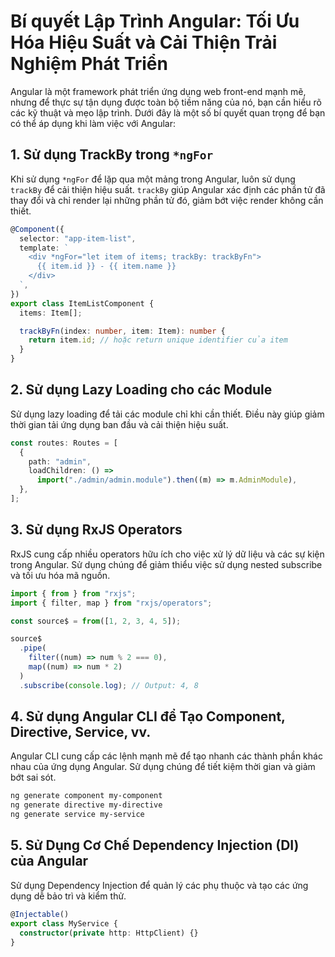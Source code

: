 # Bí quyết Lập Trình Angular: Tối Ưu Hóa Hiệu Suất và Cải Thiện Trải Nghiệm Phát Triển

Angular là một framework phát triển ứng dụng web front-end mạnh mẽ, nhưng để thực sự tận dụng được toàn bộ tiềm năng của nó, bạn cần hiểu rõ các kỹ thuật và mẹo lập trình. Dưới đây là một số bí quyết quan trọng để bạn có thể áp dụng khi làm việc với Angular:

## 1. Sử dụng TrackBy trong `*ngFor`

Khi sử dụng `*ngFor` để lặp qua một mảng trong Angular, luôn sử dụng `trackBy` để cải thiện hiệu suất. `trackBy` giúp Angular xác định các phần tử đã thay đổi và chỉ render lại những phần tử đó, giảm bớt việc render không cần thiết.

```typescript
@Component({
  selector: "app-item-list",
  template: `
    <div *ngFor="let item of items; trackBy: trackByFn">
      {{ item.id }} - {{ item.name }}
    </div>
  `,
})
export class ItemListComponent {
  items: Item[];

  trackByFn(index: number, item: Item): number {
    return item.id; // hoặc return unique identifier của item
  }
}
```

## 2. Sử dụng Lazy Loading cho các Module

Sử dụng lazy loading để tải các module chỉ khi cần thiết. Điều này giúp giảm thời gian tải ứng dụng ban đầu và cải thiện hiệu suất.

```typescript
const routes: Routes = [
  {
    path: "admin",
    loadChildren: () =>
      import("./admin/admin.module").then((m) => m.AdminModule),
  },
];
```

## 3. Sử dụng RxJS Operators

RxJS cung cấp nhiều operators hữu ích cho việc xử lý dữ liệu và các sự kiện trong Angular. Sử dụng chúng để giảm thiểu việc sử dụng nested subscribe và tối ưu hóa mã nguồn.

```typescript
import { from } from "rxjs";
import { filter, map } from "rxjs/operators";

const source$ = from([1, 2, 3, 4, 5]);

source$
  .pipe(
    filter((num) => num % 2 === 0),
    map((num) => num * 2)
  )
  .subscribe(console.log); // Output: 4, 8
```

## 4. Sử dụng Angular CLI để Tạo Component, Directive, Service, vv.

Angular CLI cung cấp các lệnh mạnh mẽ để tạo nhanh các thành phần khác nhau của ứng dụng Angular. Sử dụng chúng để tiết kiệm thời gian và giảm bớt sai sót.

```bash
ng generate component my-component
ng generate directive my-directive
ng generate service my-service
```

## 5. Sử Dụng Cơ Chế Dependency Injection (DI) của Angular

Sử dụng Dependency Injection để quản lý các phụ thuộc và tạo các ứng dụng dễ bảo trì và kiểm thử.

```typescript
@Injectable()
export class MyService {
  constructor(private http: HttpClient) {}
}
```
